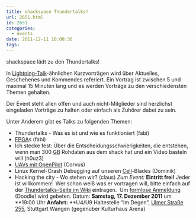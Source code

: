 ```yaml
---
title: shackspace Thundertalks!
url: 2651.html
id: 2651
categories:
  - events
date: 2011-12-11 16:00:36
tags:
---
```


shackspace lädt zu den Thundertalks!

In [Lightning-Talk](http://en.wikipedia.org/wiki/Lightning_Talk)-ähnlichen Kurzvorträgen wird über Aktuelles, Geschehenes und Kommendes referiert.
Ein Vortrag ist zwischen 5 und maximal 15 Minuten lang und es werden Vorträge zu den verschiedensten Themen gehalten.

Der Event steht allen offen und auch nicht-Mitglieder sind herzlichst eingeladen Vorträge zu halten oder einfach als Zuhörer dabei zu sein.

Unter Anderem gibt es Talks zu folgenden Themen:

*   Thundertalks - Was es ist und wie es funktioniert (fabi)
*   [FPGA](https://de.wikipedia.org/wiki/Fpga)s (fabi)
*   Ich stecke fest: Über die Entscheidungsschwierigkeiten, die entstehen, wenn man 300 <acronym title="Gigabyte">GB</acronym> Rohdaten aus dem shack hat und ein Video basteln will (h0uz3)
*   [UAVs mit OpenPilot](https://blog.shackspace.de/?p=2659) ([](https://blog.shackspace.de/?p=2659)Corvus)
*   Linux Kernel-Crash Debugging auf unseren [Cell](https://de.wikipedia.org/wiki/Cell_%28Prozessor%29)-Blades (Dominik)
*   Hacking the city - Wo stehen wir? (claus)
_Zum Event:_
**Eintritt frei!** Jeder ist willkommen!  Wer schon weiß was er vortragen will, bitte einfach auf der [Thundertalks-Seite im Wiki](https://blog.shackspace.de/wiki/doku.php?id=project:thundertalks) eintragen.  Um [formlose Anmeldung](http://www.doodle.com/msn935peydirn23q) (Doodle) wird gebeten.
Datum: **Samstag, 17\. Dezember 2011** um **19:00 Uhr
**Anfahrt:** **U4/U9 Haltestelle “Im Degen”, [Ulmer Straße 255](../?page_id=713), Stuttgart Wangen (gegenüber Kulturhaus Arena)